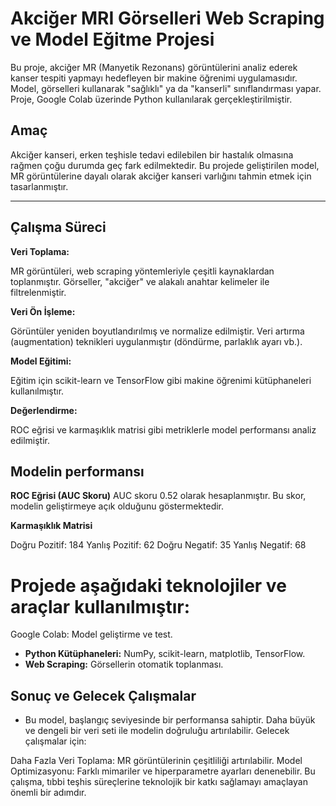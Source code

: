 # Akciğer MRI Görselleri Web Scraping ve Model Eğitme Projesi

Bu proje, akciğer MR (Manyetik Rezonans) görüntülerini analiz ederek kanser tespiti yapmayı hedefleyen bir makine öğrenimi uygulamasıdır. Model, görselleri kullanarak "sağlıklı" ya da "kanserli" sınıflandırması yapar. Proje, Google Colab üzerinde Python kullanılarak gerçekleştirilmiştir.

## Amaç
Akciğer kanseri, erken teşhisle tedavi edilebilen bir hastalık olmasına rağmen çoğu durumda geç fark edilmektedir. Bu projede geliştirilen model, MR görüntülerine dayalı olarak akciğer kanseri varlığını tahmin etmek için tasarlanmıştır.

---

## Çalışma Süreci
**Veri Toplama:**

MR görüntüleri, web scraping yöntemleriyle çeşitli kaynaklardan toplanmıştır.
Görseller, "akciğer" ve alakalı anahtar kelimeler ile filtrelenmiştir.

**Veri Ön İşleme:**

Görüntüler yeniden boyutlandırılmış ve normalize edilmiştir.
Veri artırma (augmentation) teknikleri uygulanmıştır (döndürme, parlaklık ayarı vb.).

**Model Eğitimi:**

Eğitim için scikit-learn ve TensorFlow gibi makine öğrenimi kütüphaneleri kullanılmıştır.

**Değerlendirme:**

ROC eğrisi ve karmaşıklık matrisi gibi metriklerle model performansı analiz edilmiştir.

## Modelin performansı

**ROC Eğrisi (AUC Skoru)**
AUC skoru 0.52 olarak hesaplanmıştır. Bu skor, modelin geliştirmeye açık olduğunu göstermektedir.

**Karmaşıklık Matrisi**

Doğru Pozitif: 184
Yanlış Pozitif: 62
Doğru Negatif: 35
Yanlış Negatif: 68

# Projede aşağıdaki teknolojiler ve araçlar kullanılmıştır:

Google Colab: Model geliştirme ve test.
- **Python Kütüphaneleri:** NumPy, scikit-learn, matplotlib, TensorFlow.
- **Web Scraping:** Görsellerin otomatik toplanması.
## Sonuç ve Gelecek Çalışmalar
- Bu model, başlangıç seviyesinde bir performansa sahiptir. Daha büyük ve dengeli bir veri seti ile modelin doğruluğu artırılabilir. Gelecek çalışmalar için:

Daha Fazla Veri Toplama: MR görüntülerinin çeşitliliği artırılabilir.
Model Optimizasyonu: Farklı mimariler ve hiperparametre ayarları denenebilir.
Bu çalışma, tıbbi teşhis süreçlerine teknolojik bir katkı sağlamayı amaçlayan önemli bir adımdır.
